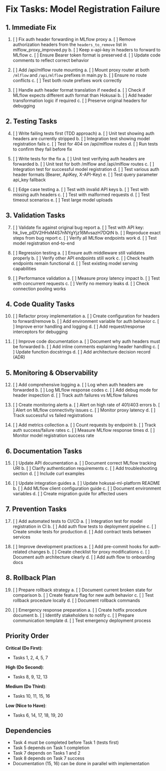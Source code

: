 # Fix Tasks: Model Registration Failure

## 1. Immediate Fix

1. [ ] Fix auth header forwarding in MLflow proxy
   a. [ ] Remove authorization headers from the `headers_to_remove` list in mlflow_proxy_improved.py
   b. [ ] Keep x-api-key in headers to forward to MLflow
   c. [ ] Ensure Bearer token format is preserved
   d. [ ] Update code comments to reflect correct behavior

2. [ ] Add /api/mlflow route mounting
   a. [ ] Mount proxy router at both `/mlflow` and `/api/mlflow` prefixes in main.py
   b. [ ] Ensure no route conflicts
   c. [ ] Test both route prefixes work correctly

3. [ ] Handle auth header format translation if needed
   a. [ ] Check if MLflow expects different auth format than Hokusai
   b. [ ] Add header transformation logic if required
   c. [ ] Preserve original headers for debugging

## 2. Testing Tasks

4. [ ] Write failing tests first (TDD approach)
   a. [ ] Unit test showing auth headers are currently stripped
   b. [ ] Integration test showing model registration fails
   c. [ ] Test for 404 on /api/mlflow routes
   d. [ ] Run tests to confirm they fail before fix

5. [ ] Write tests for the fix
   a. [ ] Unit test verifying auth headers are forwarded
   b. [ ] Unit test for both /mlflow and /api/mlflow routes
   c. [ ] Integration test for successful model registration
   d. [ ] Test various auth header formats (Bearer, ApiKey, X-API-Key)
   e. [ ] Test query parameter api_key fallback

6. [ ] Edge case testing
   a. [ ] Test with invalid API keys
   b. [ ] Test with missing auth headers
   c. [ ] Test with malformed requests
   d. [ ] Test timeout scenarios
   e. [ ] Test large model uploads

## 3. Validation Tasks

7. [ ] Validate fix against original bug report
   a. [ ] Test with API key: hk_live_pIDV2HHxM4S7nNYgYjz16MvsazH7DQtN
   b. [ ] Reproduce exact steps from bug report
   c. [ ] Verify all MLflow endpoints work
   d. [ ] Test model registration end-to-end

8. [ ] Regression testing
   a. [ ] Ensure auth middleware still validates properly
   b. [ ] Verify other API endpoints still work
   c. [ ] Check health endpoints remain functional
   d. [ ] Test existing model serving capabilities

9. [ ] Performance validation
   a. [ ] Measure proxy latency impact
   b. [ ] Test with concurrent requests
   c. [ ] Verify no memory leaks
   d. [ ] Check connection pooling works

## 4. Code Quality Tasks

10. [ ] Refactor proxy implementation
    a. [ ] Create configuration for headers to forward/remove
    b. [ ] Add environment variable for auth behavior
    c. [ ] Improve error handling and logging
    d. [ ] Add request/response interceptors for debugging

11. [ ] Improve code documentation
    a. [ ] Document why auth headers must be forwarded
    b. [ ] Add inline comments explaining header handling
    c. [ ] Update function docstrings
    d. [ ] Add architecture decision record (ADR)

## 5. Monitoring & Observability

12. [ ] Add comprehensive logging
    a. [ ] Log when auth headers are forwarded
    b. [ ] Log MLflow response codes
    c. [ ] Add debug mode for header inspection
    d. [ ] Track auth failures vs MLflow failures

13. [ ] Create monitoring alerts
    a. [ ] Alert on high rate of 401/403 errors
    b. [ ] Alert on MLflow connectivity issues
    c. [ ] Monitor proxy latency
    d. [ ] Track successful vs failed registrations

14. [ ] Add metrics collection
    a. [ ] Count requests by endpoint
    b. [ ] Track auth success/failure rates
    c. [ ] Measure MLflow response times
    d. [ ] Monitor model registration success rate

## 6. Documentation Tasks

15. [ ] Update API documentation
    a. [ ] Document correct MLflow tracking URI
    b. [ ] Clarify authentication requirements
    c. [ ] Add troubleshooting section
    d. [ ] Include curl examples

16. [ ] Update integration guides
    a. [ ] Update hokusai-ml-platform README
    b. [ ] Add MLflow client configuration guide
    c. [ ] Document environment variables
    d. [ ] Create migration guide for affected users

## 7. Prevention Tasks

17. [ ] Add automated tests to CI/CD
    a. [ ] Integration test for model registration in CI
    b. [ ] Add auth flow tests to deployment pipeline
    c. [ ] Create smoke tests for production
    d. [ ] Add contract tests between services

18. [ ] Improve development practices
    a. [ ] Add pre-commit hooks for auth-related changes
    b. [ ] Create checklist for proxy modifications
    c. [ ] Document auth architecture clearly
    d. [ ] Add auth flow to onboarding docs

## 8. Rollback Plan

19. [ ] Prepare rollback strategy
    a. [ ] Document current broken state for comparison
    b. [ ] Create feature flag for new auth behavior
    c. [ ] Test rollback procedure locally
    d. [ ] Document rollback commands

20. [ ] Emergency response preparation
    a. [ ] Create hotfix procedure document
    b. [ ] Identify stakeholders to notify
    c. [ ] Prepare communication template
    d. [ ] Test emergency deployment process

## Priority Order

**Critical (Do First)**:
- Tasks 1, 2, 4, 5, 7

**High (Do Second)**:
- Tasks 8, 9, 12, 13

**Medium (Do Third)**:
- Tasks 10, 11, 15, 16

**Low (Nice to Have)**:
- Tasks 6, 14, 17, 18, 19, 20

## Dependencies

- Task 4 must be completed before Task 1 (tests first)
- Task 5 depends on Task 1 completion
- Task 7 depends on Tasks 1 and 2
- Task 8 depends on Task 7 success
- Documentation (15, 16) can be done in parallel with implementation